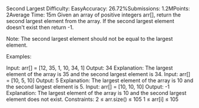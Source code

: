 Second Largest
Difficulty: EasyAccuracy: 26.72%Submissions: 1.2MPoints: 2Average Time: 15m
Given an array of positive integers arr[], return the second largest element from the array. If the second largest element doesn't exist then return -1.

Note: The second largest element should not be equal to the largest element.

Examples:

Input: arr[] = [12, 35, 1, 10, 34, 1]
Output: 34
Explanation: The largest element of the array is 35 and the second largest element is 34.
Input: arr[] = [10, 5, 10]
Output: 5
Explanation: The largest element of the array is 10 and the second largest element is 5.
Input: arr[] = [10, 10, 10]
Output: -1
Explanation: The largest element of the array is 10 and the second largest element does not exist.
Constraints:
2 ≤ arr.size() ≤ 105
1 ≤ arr[i] ≤ 105